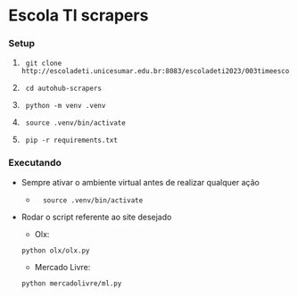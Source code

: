 # Escola TI scrapers

### Setup


1. ```shell
    git clone http://escoladeti.unicesumar.edu.br:8083/escoladeti2023/003timeescoladeti2023/scrapers
    ```
2. ```shell
    cd autohub-scrapers
    ```
3. ```shell
    python -m venv .venv
   ```

4. ```shell
    source .venv/bin/activate
    ```
5. ```shell
    pip -r requirements.txt
    ```

### Executando

- Sempre ativar o ambiente virtual antes de realizar qualquer ação
    - ```shell
        source .venv/bin/activate
        ```

- Rodar o script referente ao site desejado
    - Olx: 
    ```shell
    python olx/olx.py
    ```
    - Mercado Livre: 
    ```shell
    python mercadolivre/ml.py
    ```
